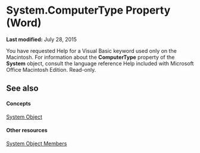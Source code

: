 
# System.ComputerType Property (Word)

 **Last modified:** July 28, 2015

You have requested Help for a Visual Basic keyword used only on the Macintosh. For information about the  **ComputerType** property of the **System** object, consult the language reference Help included with Microsoft Office Macintosh Edition. Read-only.

## See also


#### Concepts


 [System Object](db15d780-3bbc-9515-a988-ea798777496f.md)
#### Other resources


 [System Object Members](788b78de-8dbc-033d-34dc-0e35108f785f.md)

